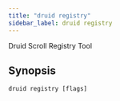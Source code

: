 ```yaml
---
title: "druid registry"
sidebar_label: druid registry
---
```



Druid Scroll Registry Tool

## Synopsis

```
druid registry [flags]
```

